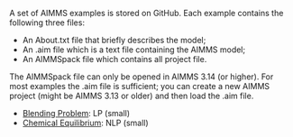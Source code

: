 A set of AIMMS examples is stored on GitHub. Each example contains the following three files:

* An About.txt file that briefly describes the model;
* An .aim file which is a text file containing the AIMMS model;
* An AIMMSpack file which contains all project file.

The AIMMSpack file can only be opened in AIMMS 3.14 (or higher). For most examples the .aim file is sufficient; you can
create a new AIMMS project (might be AIMMS 3.13 or older) and then load the .aim file.

* [Blending Problem](https://github.com/aimms/examples/ChemicalEngineering/BlendingProblem): LP (small)
* [Chemical Equilibrium](https://github.com/aimms/examples/ChemicalEngineering/ChemicalEquilibrium): NLP (small)

